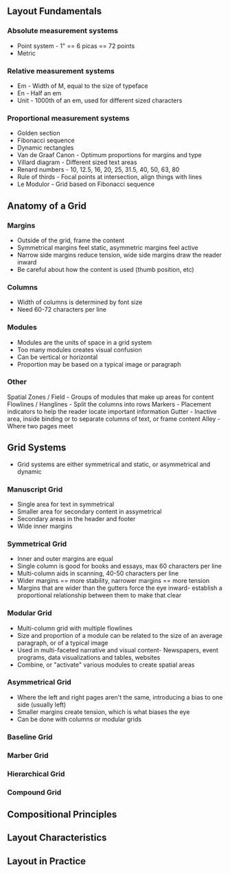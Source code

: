 ## Layout Fundamentals

### Absolute measurement systems

* Point system - 1" == 6 picas == 72 points
* Metric

### Relative measurement systems

* Em - Width of M, equal to the size of typeface
* En - Half an em
* Unit - 1000th of an em, used for different sized characters

### Proportional measurement systems

* Golden section
* Fibonacci sequence
* Dynamic rectangles
* Van de Graaf Canon - Optimum proportions for margins and type
* Villard diagram - Different sized text areas
* Renard numbers - 10, 12.5, 16, 20, 25, 31.5, 40, 50, 63, 80
* Rule of thirds - Focal points at intersection, align things with lines
* Le Modulor - Grid based on Fibonacci sequence

## Anatomy of a Grid

### Margins

* Outside of the grid, frame the content
* Symmetrical margins feel static, asymmetric margins feel active
* Narrow side margins reduce tension, wide side margins draw the reader inward
* Be careful about how the content is used (thumb position, etc)

### Columns

* Width of columns is determined by font size
* Need 60-72 characters per line

### Modules

* Modules are the units of space in a grid system
* Too many modules creates visual confusion
* Can be vertical or horizontal
* Proportion may be based on a typical image or paragraph

### Other

Spatial Zones / Field - Groups of modules that make up areas for content
Flowlines / Hanglines - Split the columns into rows
Markers - Placement indicators to help the reader locate important information
Gutter - Inactive area, inside binding or to separate columns of text, or frame content
Alley - Where two pages meet

## Grid Systems

* Grid systems are either symmetrical and static, or asymmetrical and dynamic

### Manuscript Grid

* Single area for text in symmetrical
* Smaller area for secondary content in assymetrical
* Secondary areas in the header and footer
* Wide inner margins

### Symmetrical Grid

* Inner and outer margins are equal
* Single column is good for books and essays, max 60 characters per line
* Multi-column aids in scanning, 40-50 characters per line
* Wider margins == more stability, narrower margins == more tension
* Margins that are wider than the gutters force the eye inward- establish a proportional relationship between them to make that clear

### Modular Grid

* Multi-column grid with multiple flowlines
* Size and proportion of a module can be related to the size of an average paragraph, or of a typical image
* Used in multi-faceted narrative and visual content- Newspapers, event programs, data visualizations and tables, websites
* Combine, or "activate" various modules to create spatial areas

### Asymmetrical Grid

* Where the left and right pages aren't the same, introducing a bias to one side (usually left)
* Smaller margins create tension, which is what biases the eye
* Can be done with columns or modular grids

### Baseline Grid

### Marber Grid

### Hierarchical Grid

### Compound Grid

## Compositional Principles

## Layout Characteristics

## Layout in Practice
